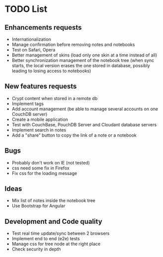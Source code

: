 # TODO List

## Enhancements requests
* Internationalization
* Manage confirmation before removing notes and notebooks
* Test on Safari, Opera
* Better management of skins (load only one skin at a time instead of all)
* Better synchronization management of the notebook tree (when sync starts, the local version erases the one stored in database, possibly leading to losing access to notebooks)

## New features requests
* Crypt content when stored in a remote db
* Implement tags
* Add account management (be able to manage several accounts on one CouchDB server)
* Create a mobile application
* Test with CouchBase, PouchDB Server and Cloudant database servers
* Implement search in notes
* Add a "share" button to copy the link of a note or a notebook

## Bugs
* Probably don't work on IE (not tested)
* css need some fix in Firefox
* Fix css for the loading message
 
## Ideas
* Mix list of notes inside the notebook tree
* Use Bootstrap for Angular

## Development and Code quality
* Test real time update/sync between 2 browsers
* Implement end to end (e2e) tests
* Manage css for tree node at the right place
* Check security in depth
